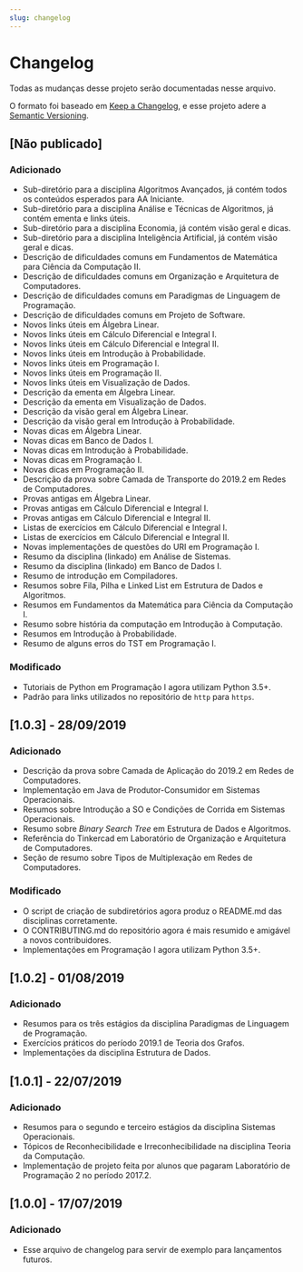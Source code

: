 ```yaml
---
slug: changelog
---
```


# Changelog
Todas as mudanças desse projeto serão documentadas nesse arquivo.

O formato foi baseado em [Keep a Changelog](https://keepachangelog.com/pt-BR/1.0.0/),
e esse projeto adere a [Semantic Versioning](https://semver.org/lang/pt-BR/spec/v2.0.0.html).

## [Não publicado]

### Adicionado

- Sub-diretório para a disciplina Algoritmos Avançados, já contém todos os conteúdos esperados para AA Iniciante.
- Sub-diretório para a disciplina Análise e Técnicas de Algoritmos, já contém ementa e links úteis.
- Sub-diretório para a disciplina Economia, já contém visão geral e dicas.
- Sub-diretório para a disciplina Inteligência Artificial, já contém visão geral e dicas.
- Descrição de dificuldades comuns em Fundamentos de Matemática para Ciência da Computação II.
- Descrição de dificuldades comuns em Organização e Arquitetura de Computadores.
- Descrição de dificuldades comuns em Paradigmas de Linguagem de Programação.
- Descrição de dificuldades comuns em Projeto de Software.
- Novos links úteis em Álgebra Linear.
- Novos links úteis em Cálculo Diferencial e Integral I.
- Novos links úteis em Cálculo Diferencial e Integral II.
- Novos links úteis em Introdução à Probabilidade.
- Novos links úteis em Programação I.
- Novos links úteis em Programação II.
- Novos links úteis em Visualização de Dados.
- Descrição da ementa em Álgebra Linear.
- Descrição da ementa em Visualização de Dados.
- Descrição da visão geral em Álgebra Linear.
- Descrição da visão geral em Introdução à Probabilidade.
- Novas dicas em Álgebra Linear.
- Novas dicas em Banco de Dados I.
- Novas dicas em Introdução à Probabilidade.
- Novas dicas em Programação I.
- Novas dicas em Programação II.
- Descrição da prova sobre Camada de Transporte do 2019.2 em Redes de Computadores.
- Provas antigas em Álgebra Linear.
- Provas antigas em Cálculo Diferencial e Integral I.
- Provas antigas em Cálculo Diferencial e Integral II.
- Listas de exercícios em Cálculo Diferencial e Integral I.
- Listas de exercícios em Cálculo Diferencial e Integral II.
- Novas implementações de questões do URI em Programação I.
- Resumo da disciplina (linkado) em Análise de Sistemas.
- Resumo da disciplina (linkado) em Banco de Dados I.
- Resumo de introdução em Compiladores.
- Resumos sobre Fila, Pilha e Linked List em Estrutura de Dados e Algoritmos.
- Resumos em Fundamentos da Matemática para Ciência da Computação I.
- Resumo sobre história da computação em Introdução à Computação.
- Resumos em Introdução à Probabilidade.
- Resumo de alguns erros do TST em Programação I.

### Modificado
- Tutoriais de Python em Programação I agora utilizam Python 3.5+.
- Padrão para links utilizados no repositório de `http` para `https`.

## [1.0.3] - 28/09/2019

### Adicionado
- Descrição da prova sobre Camada de Aplicação do 2019.2 em Redes de Computadores.
- Implementação em Java de Produtor-Consumidor em Sistemas Operacionais.
- Resumos sobre Introdução a SO e Condições de Corrida em Sistemas Operacionais.
- Resumo sobre *Binary Search Tree* em Estrutura de Dados e Algoritmos.
- Referência do Tinkercad em Laboratório de Organização e Arquitetura de Computadores.
- Seção de resumo sobre Tipos de Multiplexação em Redes de Computadores.

### Modificado
- O script de criação de subdiretórios agora produz o README.md das disciplinas corretamente.
- O CONTRIBUTING.md do repositório agora é mais resumido e amigável a novos contribuidores.
- Implementações em Programação I agora utilizam Python 3.5+.

## [1.0.2] - 01/08/2019

### Adicionado
- Resumos para os três estágios da disciplina Paradigmas de Linguagem de Programação.
- Exercícios práticos do período 2019.1 de Teoria dos Grafos.
- Implementações da disciplina Estrutura de Dados.

## [1.0.1] - 22/07/2019

### Adicionado
- Resumos para o segundo e terceiro estágios da disciplina Sistemas Operacionais.
- Tópicos de Reconhecibilidade e Irreconhecibilidade na disciplina Teoria da Computação.
- Implementação de projeto feita por alunos que pagaram Laboratório de Programação 2 no período 2017.2.

## [1.0.0] - 17/07/2019

### Adicionado

- Esse arquivo de changelog para servir de exemplo para lançamentos futuros.
